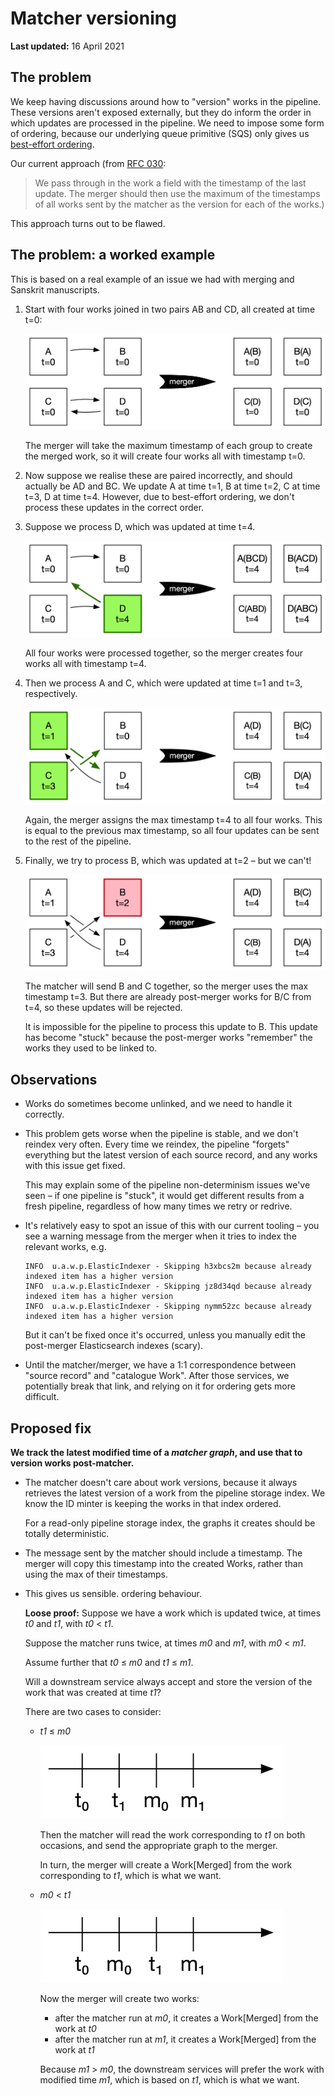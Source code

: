 # Matcher versioning

**Last updated:** 16 April 2021

## The problem

We keep having discussions around how to "version" works in the pipeline.
These versions aren't exposed externally, but they do inform the order in which updates are processed in the pipeline.
We need to impose some form of ordering, because our underlying queue primitive (SQS) only gives us [best-effort ordering](https://aws.amazon.com/sqs/features/).

Our current approach (from [RFC 030](https://github.com/wellcomecollection/docs/tree/master/rfcs/030-pipeline_merging):

> We pass through in the work a field with the timestamp of the last update.
> The merger should then use the maximum of the timestamps of all works sent by the matcher as the version for each of the works.)

This approach turns out to be flawed.



## The problem: a worked example

This is based on a real example of an issue we had with merging and Sanskrit manuscripts.

1.  Start with four works joined in two pairs AB and CD, all created at time t=0:

    ![](matcher_1.png)

    The merger will take the maximum timestamp of each group to create the merged work, so it will create four works all with timestamp t=0.

2.  Now suppose we realise these are paired incorrectly, and should actually be AD and BC.
    We update A at time t=1, B at time t=2, C at time t=3, D at time t=4.
    However, due to best-effort ordering, we don't process these updates in the correct order.

3.  Suppose we process D, which was updated at time t=4.

    ![](matcher_2.png)

    All four works were processed together, so the merger creates four works all with timestamp t=4.

4.  Then we process A and C, which were updated at time t=1 and t=3, respectively.

    ![](matcher_3.png)

    Again, the merger assigns the max timestamp t=4 to all four works.
    This is equal to the previous max timestamp, so all four updates can be sent to the rest of the pipeline.

5.  Finally, we try to process B, which was updated at t=2 – but we can't!

    ![](matcher_4.png)

    The matcher will send B and C together, so the merger uses the max timestamp t=3.
    But there are already post-merger works for B/C from t=4, so these updates will be rejected.

    It is impossible for the pipeline to process this update to B.
    This update has become "stuck" because the post-merger works "remember" the works they used to be linked to.


## Observations

*   Works do sometimes become unlinked, and we need to handle it correctly.

*   This problem gets worse when the pipeline is stable, and we don't reindex very often.
    Every time we reindex, the pipeline "forgets" everything but the latest version of each source record, and any works with this issue get fixed.

    This may explain some of the pipeline non-determinism issues we've seen – if one pipeline is "stuck", it would get different results from a fresh pipeline, regardless of how many times we retry or redrive.

*   It's relatively easy to spot an issue of this with our current tooling – you see a warning message from the merger when it tries to index the relevant works, e.g.

    ```
    INFO  u.a.w.p.ElasticIndexer - Skipping h3xbcs2m because already indexed item has a higher version
    INFO  u.a.w.p.ElasticIndexer - Skipping jz8d34qd because already indexed item has a higher version
    INFO  u.a.w.p.ElasticIndexer - Skipping nymm52zc because already indexed item has a higher version
    ```

    But it can't be fixed once it's occurred, unless you manually edit the post-merger Elasticsearch indexes (scary).

*   Until the matcher/merger, we have a 1:1 correspondence between "source record" and "catalogue Work".
    After those services, we potentially break that link, and relying on it for ordering gets more difficult.


## Proposed fix

**We track the latest modified time of a *matcher graph*, and use that to version works post-matcher.**

*   The matcher doesn't care about work versions, because it always retrieves the latest version of a work from the pipeline storage index.
    We know the ID minter is keeping the works in that index ordered.

    For a read-only pipeline storage index, the graphs it creates should be totally deterministic.

*   The message sent by the matcher should include a timestamp.
    The merger will copy this timestamp into the created Works, rather than using the max of their timestamps.

*   This gives us sensible. ordering behaviour.

    **Loose proof:**
    Suppose we have a work which is updated twice, at times *t0* and *t1*, with *t0* &lt; *t1*.

    Suppose the matcher runs twice, at times *m0* and *m1*, with *m0* &lt; *m1*.

    Assume further that *t0* ≤ *m0* and *t1* ≤ *m1*.

    Will a downstream service always accept and store the version of the work that was created at time *t1*?

    There are two cases to consider:

    -   *t1* ≤ *m0*

        ![](timeline_0.png)

        Then the matcher will read the work corresponding to *t1* on both occasions, and send the appropriate graph to the merger.

        In turn, the merger will create a Work[Merged] from the work corresponding to *t1*, which is what we want.

    -   *m0* &lt; *t1*

        ![](timeline_1.png)

        Now the merger will create two works:

        *   after the matcher run at *m0*, it creates a Work[Merged] from the work at *t0*
        *   after the matcher run at *m1*, it creates a Work[Merged] from the work at *t1*

        Because *m1* &gt; *m0*, the downstream services will prefer the work with modified time *m1*, which is based on *t1*, which is what we want.

